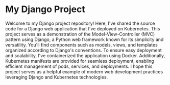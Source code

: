 # My Django Project

Welcome to my Django project repository! Here, I've shared the source code for a Django web application that I've deployed on Kubernetes. This project serves as a demonstration of the Model-View-Controller (MVC) pattern using Django, a Python web framework known for its simplicity and versatility. You'll find components such as models, views, and templates organized according to Django's conventions. To ensure easy deployment and scalability, I've containerized the application using Docker. Additionally, Kubernetes manifests are provided for seamless deployment, enabling efficient management of pods, services, and deployments. I hope this project serves as a helpful example of modern web development practices leveraging Django and Kubernetes technologies.
